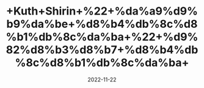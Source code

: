 ---
title: '+Kuth+Shirin+%22+%da%a9%d9%b9%da%be+%d8%b4%db%8c%d8%b1%db%8c%da%ba+%22+%d9%82%d8%b3%d8%b7+%d8%b4%db%8c%d8%b1%db%8c%da%ba+'
date: '2022-11-22' 
metatag: '' 
inventory: '0' 
draft: false 
# meta description 
shortDescripton: 'Marine+Costus+%22+Costus+root+is+used+for+treating+worm+(nematode)+infections.+Costus+oil+is+used+for+asthma%2c+cough%2c+gas%2c+and+severe+intestinal+diseases+such+as+dysentery+and+cholera.'
description: 'Herbs+%d8%ac%da%91%db%8c+%d8%a8%d9%88%d9%b9%db%8c'
longdescription: ''
tags: ''
brand: 'Top2'
subCategory: ''
unit: '50 gm-Pk'
sellCount: '0'
featured: False
# product Price
price: '50.0'
# Product Short Description
shortDescription: 'Marine+Costus+%22+Costus+root+is+used+for+treating+worm+(nematode)+infections.+Costus+oil+is+used+for+asthma%2c+cough%2c+gas%2c+and+severe+intestinal+diseases+such+as+dysentery+and+cholera.'
productID: 'B4D13965-1527-ED11-9968-005056B3A416'
type: 'products'
category: 'Herbs+%d8%ac%da%91%db%8c+%d8%a8%d9%88%d9%b9%db%8c' 
thumnailproduct: 'https://eraconnect.blob.core.windows.net/product-images/aminsaddiquidawakhana/f571e4d6-4df2-4bc9-ba1b-3f2714edd480.webp' 
images:
  - image: 'https://eraconnect.blob.core.windows.net/product-images/aminsaddiquidawakhana/f571e4d6-4df2-4bc9-ba1b-3f2714edd480.webp'  
Variants:
---